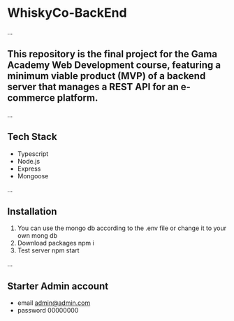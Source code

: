 # WhiskyCo-BackEnd

...
## This repository is the final project for the Gama Academy Web Development course, featuring a minimum viable product (MVP) of a backend server that manages a REST API for an e-commerce platform.

...
## Tech Stack
* Typescript
* Node.js
* Express
* Mongoose

...
## Installation
1. You can use the mongo db according to the .env file or change it to your own mong db
2. Download packages npm i
3. Test server npm start

...
## Starter Admin account
* email admin@admin.com
* password 00000000





